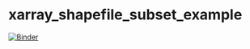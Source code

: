 # xarray_shapefile_subset_example

[![Binder](https://mybinder.org/badge_logo.svg)](https://mybinder.org/v2/gh/arbennett/xarray_shapefile_subset_example/HEAD)
